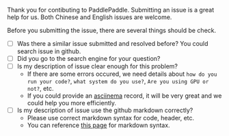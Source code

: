 Thank you for contibuting to PaddlePaddle. Submitting an issue is a great help for us.
Both Chinese and English issues are welcome.

Before you submitting the issue, there are several things should be check.

- [ ] Was there a similar issue submitted and resolved before? You could search issue in github.
- [ ] Did you go to the search engine for your question?
- [ ] Is my description of issue clear enough for this problem?
   * If there are some errors occured, we need details about `how do you run your code?`, `what system do you use?`, `Are you using GPU or not?`, etc.
   * If you could provide an [asciinema](https://asciinema.org/) record, it will be very great and we could help you more efficiently.
- [ ] Is my description of issue use the github markdown correctly?
   * Please use correct markdown syntax for code, header, etc.
   * You can reference [this page](https://guides.github.com/features/mastering-markdown/) for markdown syntax.
